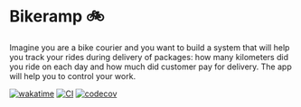 # Bikeramp 🚲

Imagine you are a bike courier and you want to build a system that will help you track your rides during delivery of
packages: how many kilometers did you ride on each day and how much did customer pay for delivery. The app will help you
to control your work.

[![wakatime](https://wakatime.com/badge/user/13a02f4d-34c9-45f7-95ee-bf9d66b139fb/project/6899323b-7034-4787-bf9a-35dae1cbc8f8.svg)](https://wakatime.com/badge/user/13a02f4d-34c9-45f7-95ee-bf9d66b139fb/project/6899323b-7034-4787-bf9a-35dae1cbc8f8)
[![CI](https://github.com/keinsell/bikeramp/actions/workflows/main.yml/badge.svg?branch=main)](https://github.com/keinsell/bikeramp/actions/workflows/main.yml)
[![codecov](https://codecov.io/gh/keinsell/bikeramp/branch/main/graph/badge.svg?token=GEa0f1dz4o)](https://codecov.io/gh/keinsell/bikeramp)
